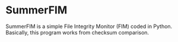 # SummerFIM
SummerFIM is a simple File Integrity Monitor (FIM) coded in Python. Basically, this program works from checksum comparison.
